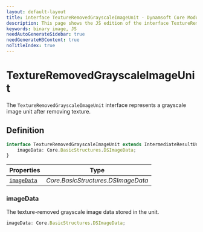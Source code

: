 ```yaml
---
layout: default-layout
title: interface TextureRemovedGrayscaleImageUnit - Dynamsoft Core Module JS Edition API Reference
description: This page shows the JS edition of the interface TextureRemovedGrayscaleImageUnit in Dynamsoft Core Module.
keywords: binary image, JS
needAutoGenerateSidebar: true
needGenerateH3Content: true
noTitleIndex: true
---
```


# TextureRemovedGrayscaleImageUnit

The `TextureRemovedGrayscaleImageUnit` interface represents a grayscale image unit after removing texture.

## Definition

```typescript
interface TextureRemovedGrayscaleImageUnit extends IntermediateResultUnit {
    imageData: Core.BasicStructures.DSImageData;
} 
```

| Properties               | Type |
|----------------------|-------------|
| [`imageData`](#imagedata) | *Core.BasicStructures.DSImageData* |

### imageData

The texture-removed grayscale image data stored in the unit.

```typescript
imageData: Core.BasicStructures.DSImageData;
```